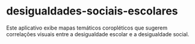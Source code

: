 # desigualdades-sociais-escolares
Este aplicativo exibe mapas temáticos coropléticos que sugerem correlações visuais entre a desigualdade escolar e a desigualdade social.
